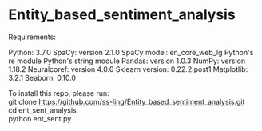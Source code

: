 # Entity_based_sentiment_analysis

Requirements: 

Python: 3.7.0
SpaCy: version 2.1.0
SpaCy model: en_core_web_lg
Python's re module
Python's string module
Pandas: version 1.0.3
NumPy: version 1.18.2
Neuralcoref: version 4.0.0
Sklearn version: 0.22.2.post1
Matplotlib: 3.2.1
Seaborn: 0.10.0

To install this repo, please run: <br />
git clone https://github.com/ss-ling/Entity_based_sentiment_analysis.git <br />
cd ent_sent_analysis <br />
python ent_sent.py




